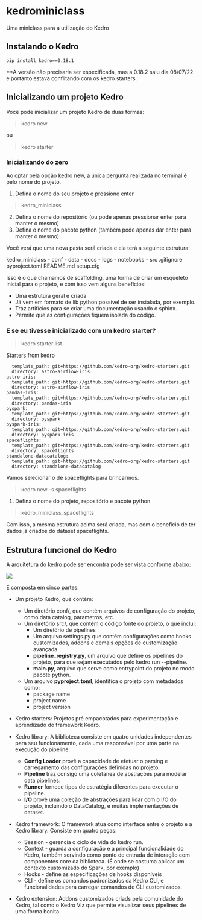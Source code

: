 # kedrominiclass
Uma miniclass para a utilização do Kedro

## Instalando o Kedro

```pip install kedro==0.18.1```

**A versão não precisaria ser especificada, mas a 0.18.2 saiu dia 08/07/22 e portanto estava conflitando com os kedro starters.

## Inicializando um projeto Kedro

Você pode inicializar um projeto Kedro de duas formas:

> kedro new

ou 

> kedro starter

### Inicializando do zero

Ao optar pela opção kedro new, a única pergunta realizada no terminal é pelo nome do projeto.

1. Defina o nome do seu projeto e pressione enter

> kedro_miniclass

2. Defina o nome do repositório (ou pode apenas pressionar enter para manter o mesmo)
3. Defina o nome do pacote python (também pode apenas dar enter para manter o mesmo)

Você verá que uma nova pasta será criada e ela terá a seguinte estrutura:

kedro_miniclass
    - conf
    - data
    - docs
    - logs
    - notebooks
    - src
    .gitignore
    pyproject.toml
    README.md
    setup.cfg

Isso é o que chamamos de scaffolding, uma forma de criar um esqueleto inicial para o projeto, e com isso vem alguns benefícios:

- Uma estrutura geral é criada
- Já vem em formato de lib python possível de ser instalada, por exemplo.
- Traz artifícios para se criar uma documentação usando o sphinx.
- Permite que as configurações fiquem isolada do código.

### E se eu tivesse inicializado com um kedro starter?

> kedro starter list

Starters from kedro

```astro-airflow-iris:
  template_path: git+https://github.com/kedro-org/kedro-starters.git
  directory: astro-airflow-iris
astro-iris:
  template_path: git+https://github.com/kedro-org/kedro-starters.git
  directory: astro-airflow-iris
pandas-iris:
  template_path: git+https://github.com/kedro-org/kedro-starters.git
  directory: pandas-iris
pyspark:
  template_path: git+https://github.com/kedro-org/kedro-starters.git
  directory: pyspark
pyspark-iris:
  template_path: git+https://github.com/kedro-org/kedro-starters.git
  directory: pyspark-iris
spaceflights:
  template_path: git+https://github.com/kedro-org/kedro-starters.git
  directory: spaceflights
standalone-datacatalog:
  template_path: git+https://github.com/kedro-org/kedro-starters.git
  directory: standalone-datacatalog
  ```


Vamos selecionar o de spaceflights para brincarmos.

> kedro new -s spaceflights

1. Defina o nome do projeto, repositório e pacote python
> kedro_miniclass_spaceflights

Com isso, a mesma estrutura acima será criada, mas com o benefício de ter dados já criados do dataset spaceflights.

## Estrutura funcional do Kedro

A arquitetura do kedro pode ser encontra pode ser vista conforme abaixo:

<img src="https://kedro.readthedocs.io/en/stable/_images/kedro_architecture.png" />

É composta em cinco partes:

- Um projeto Kedro, que contém:
    - Um diretório conf/, que contém arquivos de configuração do projeto, como data catalog, parametros, etc.
    - Um diretório src/, que contém o código fonte do projeto, o que inclui:
        - Um diretório de pipelines
        - Um arquivo settings.py que contém configurações como hooks customizados, addons e demais opções de customização avançada
        - **pipeline_registry.py**, um arquivo que define os pipelines do projeto, para que sejam executados pelo kedro run --pipeline.
        - **__main__.py**, arquivo que serve como entrypoint do projeto no modo pacote python.
    - Um arquivo **pyproject.toml**, identifica o projeto com metadados como:
        - package name
        - project name
        - project version

- Kedro starters:
    Projetos pré empacotados para experimentação e aprendizado do framework Kedro.

- Kedro library:
    A biblioteca consiste em quatro unidades independentes para seu funcionamento, cada uma responsável por uma parte na execução do pipeline:
    - **Config Loader** provê a capacidade de efetuar o parsing e carregamento das configurações definidas no projeto.
    - **Pipeline** traz consigo uma coletanea de abstrações para modelar data pipelines.
    - **Runner** fornece tipos de estratégia diferentes para executar o pipeline.
    - **I/O** provê uma coleção de abstrações para lidar com o I/O do projeto, incluindo o DataCatalog, e muitas implementações de dataset.

- Kedro framework:
    O framework atua como interface entre o projeto e a Kedro library. Consiste em quatro peças:
    - Session - gerencia o ciclo de vida do kedro run.
    - Context - guarda a configuração e a principal funcionalidade do Kedro, também servindo como ponto de entrada de interação com componentes core da biblioteca. (É onde se costuma aplicar um contexto customizado do Spark, por exemplo)
    - Hooks - define as especificações de hooks disponíveis
    - CLI - define os comandos padronizados da Kedro CLI, e funcionalidades para carregar comandos de CLI customizados.

- Kedro extension:
    Addons customizados criads pela comunidade do Kedro, tal como o Kedro Viz que permite visualizar seus pipelines de uma forma bonita.



